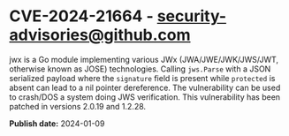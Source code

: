 # CVE-2024-21664 - security-advisories@github.com

jwx is a Go module implementing various JWx (JWA/JWE/JWK/JWS/JWT, otherwise known as JOSE) technologies. Calling `jws.Parse` with a JSON serialized payload where the `signature` field is present while `protected` is absent can lead to a nil pointer dereference. The vulnerability can be used to crash/DOS a system doing JWS verification. This vulnerability has been patched in versions 2.0.19 and 1.2.28.


**Publish date:** 2024-01-09
